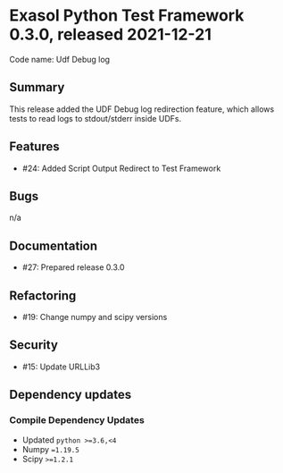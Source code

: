 # Exasol Python Test Framework 0.3.0, released 2021-12-21
 
Code name: Udf Debug log

## Summary

This release added the UDF Debug log redirection feature, which allows tests to read logs to stdout/stderr inside UDFs.

## Features

 - #24: Added Script Output Redirect to Test Framework 

## Bugs

n/a

## Documentation

 - #27: Prepared release 0.3.0

## Refactoring

 - #19: Change numpy and scipy versions

## Security
 - #15: Update URLLib3

## Dependency updates

### Compile Dependency Updates

* Updated `python >=3.6,<4`
* Numpy `=1.19.5`
* Scipy `>=1.2.1`
